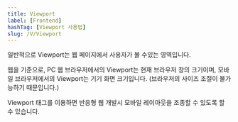 ```yaml
---
title: Viewport
label: [Frontend]
hashTag: [Viewport 사용법]
slug: /V/Viewport
---
```

일반적으로 Viewport는 웹 페이지에서 사용자가 볼 수있는 영역입니다.

웹을 기준으로, PC 웹 브라우저에서의 Viewport는 현재 브라우저 창의 크기이며, 모바일 브라우저에서의 Viewport는 기기 화면 크기입니다. (브라우저의 사이즈 조절이 불가능하기 때문입니다.)

Viewport 태그를 이용하면 반응형 웹 개발시 모바일 레이아웃을 조종할 수 있도록 할 수 있습니다.
